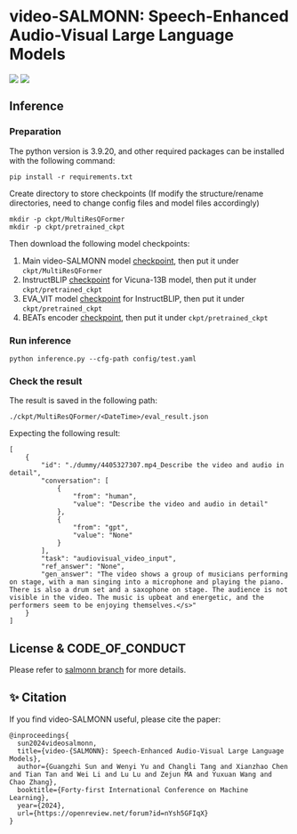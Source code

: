 # video-SALMONN: Speech-Enhanced Audio-Visual Large Language Models

<div style='display:flex; gap: 0.25rem; '>
<a href='https://openreview.net/pdf?id=nYsh5GFIqX'><img src='https://img.shields.io/badge/video_SALMONN_paper-PDF-green'></a>
<a href='https://huggingface.co/tsinghua-ee/Video-SALMONN/tree/main'><img src='https://img.shields.io/badge/video--SALMONN-checkpoint-yellow'></a> 
</div>

## Inference

### Preparation
The python version is 3.9.20, and other required packages can be installed with the following command: 
```
pip install -r requirements.txt
```
Create directory to store checkpoints (If modify the structure/rename directories, need to change config files and model files accordingly)
```
mkdir -p ckpt/MultiResQFormer
mkdir -p ckpt/pretrained_ckpt
```
Then download the following model checkpoints:

1. Main video-SALMONN model [checkpoint](https://huggingface.co/tsinghua-ee/Video-SALMONN/tree/main), then put it under `ckpt/MultiResQFormer`
2. InstructBLIP [checkpoint](https://storage.googleapis.com/sfr-vision-language-research/LAVIS/models/InstructBLIP/instruct_blip_vicuna13b_trimmed.pth) for Vicuna-13B model, then put it under `ckpt/pretrained_ckpt`
3. EVA_VIT model [checkpoint](https://storage.googleapis.com/sfr-vision-language-research/LAVIS/models/BLIP2/eva_vit_g.pth) for InstructBLIP, then put it under `ckpt/pretrained_ckpt`
4. BEATs encoder [checkpoint](https://huggingface.co/spaces/fffiloni/SALMONN-7B-gradio/blob/677c0125de736ab92751385e1e8664cd03c2ce0d/beats/BEATs_iter3_plus_AS2M_finetuned_on_AS2M_cpt2.pt), then put it under `ckpt/pretrained_ckpt`


### Run inference
```
python inference.py --cfg-path config/test.yaml 
```

### Check the result
The result is saved in the following path:
```
./ckpt/MultiResQFormer/<DateTime>/eval_result.json
```

Expecting the following result:
```
[
    {
        "id": "./dummy/4405327307.mp4_Describe the video and audio in detail",
        "conversation": [
            {
                "from": "human",
                "value": "Describe the video and audio in detail"
            },
            {
                "from": "gpt",
                "value": "None"
            }
        ],
        "task": "audiovisual_video_input",
        "ref_answer": "None",
        "gen_answer": "The video shows a group of musicians performing on stage, with a man singing into a microphone and playing the piano. There is also a drum set and a saxophone on stage. The audience is not visible in the video. The music is upbeat and energetic, and the performers seem to be enjoying themselves.</s>"
    }
]
```

## License & CODE_OF_CONDUCT
Please refer to [salmonn branch](https://github.com/bytedance/SALMONN/tree/salmonn) for more details.

## ✨ Citation
If you find video-SALMONN useful, please cite the paper:
```
@inproceedings{
  sun2024videosalmonn,
  title={video-{SALMONN}: Speech-Enhanced Audio-Visual Large Language Models},
  author={Guangzhi Sun and Wenyi Yu and Changli Tang and Xianzhao Chen and Tian Tan and Wei Li and Lu Lu and Zejun MA and Yuxuan Wang and Chao Zhang},
  booktitle={Forty-first International Conference on Machine Learning},
  year={2024},
  url={https://openreview.net/forum?id=nYsh5GFIqX}
}
```
